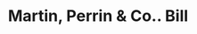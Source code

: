 ---
doi: 10.7916/D8HH7X31
date_other: '1880'
date_other_textual: 1880-1889
form: printed ephemera
genre:
- Invoices
name:
- Martin, Perrin & Co.
object_in_context_url: https://biggert.cul.columbia.edu/items/view/ave_biggert_00692
subject_hierarchical_geographic:
- Kansas City, Missouri, United States
subject_name:
- Martin, Perrin & Co.
title: Martin, Perrin & Co.. Bill
sort_title: Martin, Perrin & Co.. Bill
call_number: ave_biggert_00692
coordinates:
- 39.099722222222226,-94.57833333333333
pid: ave_biggert_00692
identifiers: ave_biggert_00692
thumbnail: https://derivativo-2.library.columbia.edu/iiif/2/ldpd:345631/full/!256,256/0/native.jpg
permalink: /biggert/ave_biggert_00692/
layout: iiif-image-page
---
